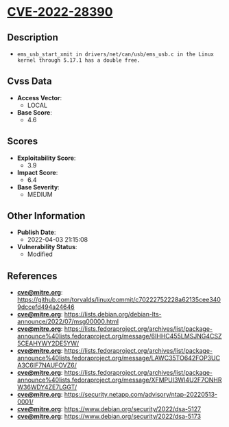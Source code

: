 
# [CVE-2022-28390](https://cve.mitre.org/cgi-bin/cvename.cgi?name=CVE-2022-28390)

## Description

- `ems_usb_start_xmit in drivers/net/can/usb/ems_usb.c in the Linux kernel through 5.17.1 has a double free.`

## Cvss Data

- **Access Vector**:
  - LOCAL
- **Base Score**:
  - 4.6

## Scores

- **Exploitability Score**:
  - 3.9
- **Impact Score**:
  - 6.4
- **Base Severity**:
  - MEDIUM

## Other Information

- **Publish Date**:
  - 2022-04-03 21:15:08
- **Vulnerability Status**:
  - Modified

## References

- **cve@mitre.org**: https://github.com/torvalds/linux/commit/c70222752228a62135cee3409dccefd494a24646
- **cve@mitre.org**: https://lists.debian.org/debian-lts-announce/2022/07/msg00000.html
- **cve@mitre.org**: https://lists.fedoraproject.org/archives/list/package-announce%40lists.fedoraproject.org/message/6IHHC455LMSJNG4CSZ5CEAHYWY2DE5YW/
- **cve@mitre.org**: https://lists.fedoraproject.org/archives/list/package-announce%40lists.fedoraproject.org/message/LAWC35TO642FOP3UCA3C6IF7NAUFOVZ6/
- **cve@mitre.org**: https://lists.fedoraproject.org/archives/list/package-announce%40lists.fedoraproject.org/message/XFMPUI3WI4U2F7ONHRW36WDY4ZE7LGGT/
- **cve@mitre.org**: https://security.netapp.com/advisory/ntap-20220513-0001/
- **cve@mitre.org**: https://www.debian.org/security/2022/dsa-5127
- **cve@mitre.org**: https://www.debian.org/security/2022/dsa-5173
